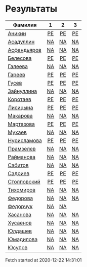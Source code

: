 # Результаты
Фамилия | 1| 2| 3
---|:---:|:---:|:---:
[Аникин](Аникин/README.md)  | [PE](Аникин/1.md) | [PE](Аникин/2.md) | [PE](Аникин/3.md)
[Асадуллин](Асадуллин/README.md)  | [NA](Асадуллин/1.md) | [NA](Асадуллин/2.md) | [NA](Асадуллин/3.md)
[Асфандьяров](Асфандьяров/README.md)  | [NA](Асфандьяров/1.md) | [NA](Асфандьяров/2.md) | [NA](Асфандьяров/3.md)
[Белесова](Белесова/README.md)  | [PE](Белесова/1.md) | [PE](Белесова/2.md) | [PE](Белесова/3.md)
[Галеева](Галеева/README.md)  | [NA](Галеева/1.md) | [NA](Галеева/2.md) | [NA](Галеева/3.md)
[Гареев](Гареев/README.md)  | [PE](Гареев/1.md) | [PE](Гареев/2.md) | [PE](Гареев/3.md)
[Гусев](Гусев/README.md)  | [PE](Гусев/1.md) | [PE](Гусев/2.md) | [PE](Гусев/3.md)
[Зайнуллина](Зайнуллина/README.md)  | [NA](Зайнуллина/1.md) | [NA](Зайнуллина/2.md) | [NA](Зайнуллина/3.md)
[Коротаев](Коротаев/README.md)  | [PE](Коротаев/1.md) | [PE](Коротаев/2.md) | [PE](Коротаев/3.md)
[Лисицына](Лисицына/README.md)  | [PE](Лисицына/1.md) | [PE](Лисицына/2.md) | [PE](Лисицына/3.md)
[Макарова](Макарова/README.md)  | [NA](Макарова/1.md) | [NA](Макарова/2.md) | [NA](Макарова/3.md)
[Мартазова](Мартазова/README.md)  | [PE](Мартазова/1.md) | [PE](Мартазова/2.md) | [PE](Мартазова/3.md)
[Мухаев](Мухаев/README.md)  | [NA](Мухаев/1.md) | [NA](Мухаев/2.md) | [NA](Мухаев/3.md)
[Нурисламова](Нурисламова/README.md)  | [PE](Нурисламова/1.md) | [PE](Нурисламова/2.md) | [PE](Нурисламова/3.md)
[Прамзелев](Прамзелев/README.md)  | [NA](Прамзелев/1.md) | [NA](Прамзелев/2.md) | [NA](Прамзелев/3.md)
[Райманова](Райманова/README.md)  | [NA](Райманова/1.md) | [NA](Райманова/2.md) | [NA](Райманова/3.md)
[Сабитов](Сабитов/README.md)  | [NA](Сабитов/1.md) | [NA](Сабитов/2.md) | [NA](Сабитов/3.md)
[Садриев](Садриев/README.md)  | [PE](Садриев/1.md) | [PE](Садриев/2.md) | [PE](Садриев/3.md)
[Столповский](Столповский/README.md)  | [PE](Столповский/1.md) | [PE](Столповский/2.md) | [PE](Столповский/3.md)
[Тихомиров](Тихомиров/README.md)  | [NA](Тихомиров/1.md) | [NA](Тихомиров/2.md) | [NA](Тихомиров/3.md)
[Федорова](Федорова/README.md)  | [NA](Федорова/1.md) | [NA](Федорова/2.md) | [NA](Федорова/3.md)
[Федорчук](Федорчук/README.md)  | [NA](Федорчук/1.md) | [NA](Федорчук/2.md) | [](Федорчук/3.md)
[Хасанова](Хасанова/README.md)  | [NA](Хасанова/1.md) | [NA](Хасанова/2.md) | [NA](Хасанова/3.md)
[Хусаенов](Хусаенов/README.md)  | [NA](Хусаенов/1.md) | [NA](Хусаенов/2.md) | [NA](Хусаенов/3.md)
[Юлдашев](Юлдашев/README.md)  | [NA](Юлдашев/1.md) | [NA](Юлдашев/2.md) | [NA](Юлдашев/3.md)
[Юмадилова](Юмадилова/README.md)  | [NA](Юмадилова/1.md) | [NA](Юмадилова/2.md) | [NA](Юмадилова/3.md)
[Юсупов](Юсупов/README.md)  | [NA](Юсупов/1.md) | [NA](Юсупов/2.md) | [NA](Юсупов/3.md)

Fetch started at 2020-12-22 14:31:01
